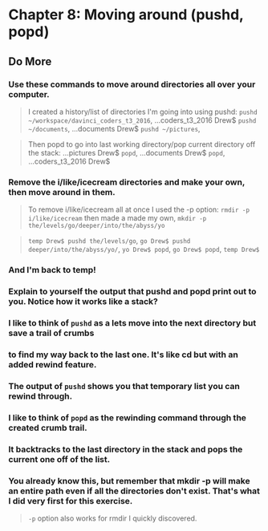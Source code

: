
# Chapter 8: Moving around (pushd, popd)

## Do More

### Use these commands to move around directories all over your computer.

> I created a history/list of directories I'm going into using pushd:
`pushd ~/workspace/davinci_coders_t3_2016`, 
...coders_t3_2016 Drew$ `pushd ~/documents`, 
...documents Drew$ `pushd ~/pictures`, 

> Then popd to go into last working directory/pop current directory off the stack:
...pictures Drew$ `popd`,
...documents Drew$ `popd`,
...coders_t3_2016 Drew$
    
### Remove the i/like/icecream directories and make your own, then move around in them.

> To remove i/like/icecream all at once I used the -p option:
`rmdir -p i/like/icecream` then made a made my own,
`mkdir -p the/levels/go/deeper/into/the/abyss/yo`

>`temp Drew$ pushd the/levels/go`, 
>`go Drew$ pushd deeper/into/the/abyss/yo/`,
>`yo Drew$ popd`,
>`go Drew$ popd`,
>`temp Drew$` 

### And I'm back to temp!
    
### Explain to yourself the output that pushd and popd print out to you. Notice how it works like a stack?

### I like to think of `pushd` as a lets move into the next directory but save a trail of crumbs
### to find my way back to the last one. It's like cd but with an added rewind feature.
### The output of `pushd` shows you that temporary list you can rewind through. 

### I like to think of `popd` as the rewinding command through the created crumb trail. 
### It backtracks to the last directory in the stack and pops the current one off of the list.

### You already know this, but remember that mkdir -p will make an entire path even if all the directories don't exist. That's what I did very first for this exercise.

> `-p` option also works for rmdir I quickly discovered.
    
